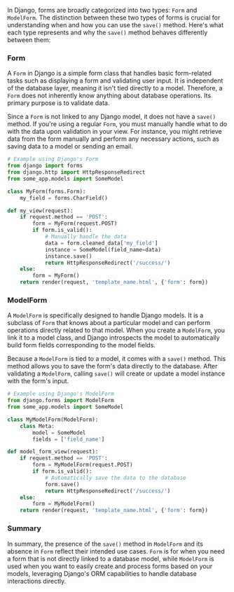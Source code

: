 In Django, forms are broadly categorized into two types: `Form` and `ModelForm`. The distinction between these two types of forms is crucial for understanding when and how you can use the `save()` method. Here's what each type represents and why the `save()` method behaves differently between them:

### Form
A `Form` in Django is a simple form class that handles basic form-related tasks such as displaying a form and validating user input. It is independent of the database layer, meaning it isn't tied directly to a model. Therefore, a `Form` does not inherently know anything about database operations. Its primary purpose is to validate data.

Since a `Form` is not linked to any Django model, it does not have a `save()` method. If you're using a regular `Form`, you must manually handle what to do with the data upon validation in your view. For instance, you might retrieve data from the form manually and perform any necessary actions, such as saving data to a model or sending an email.

```python
# Example using Django's Form
from django import forms
from django.http import HttpResponseRedirect
from some_app.models import SomeModel

class MyForm(forms.Form):
    my_field = forms.CharField()

def my_view(request):
    if request.method == 'POST':
        form = MyForm(request.POST)
        if form.is_valid():
            # Manually handle the data
            data = form.cleaned_data['my_field']
            instance = SomeModel(field_name=data)
            instance.save()
            return HttpResponseRedirect('/success/')
    else:
        form = MyForm()
    return render(request, 'template_name.html', {'form': form})
```

### ModelForm
A `ModelForm` is specifically designed to handle Django models. It is a subclass of `Form` that knows about a particular model and can perform operations directly related to that model. When you create a `ModelForm`, you link it to a model class, and Django introspects the model to automatically build form fields corresponding to the model fields.

Because a `ModelForm` is tied to a model, it comes with a `save()` method. This method allows you to save the form's data directly to the database. After validating a `ModelForm`, calling `save()` will create or update a model instance with the form's input.

```python
# Example using Django's ModelForm
from django.forms import ModelForm
from some_app.models import SomeModel

class MyModelForm(ModelForm):
    class Meta:
        model = SomeModel
        fields = ['field_name']

def model_form_view(request):
    if request.method == 'POST':
        form = MyModelForm(request.POST)
        if form.is_valid():
            # Automatically save the data to the database
            form.save()
            return HttpResponseRedirect('/success/')
    else:
        form = MyModelForm()
    return render(request, 'template_name.html', {'form': form})
```

### Summary
In summary, the presence of the `save()` method in `ModelForm` and its absence in `Form` reflect their intended use cases. `Form` is for when you need a form that is not directly linked to a database model, while `ModelForm` is used when you want to easily create and process forms based on your models, leveraging Django's ORM capabilities to handle database interactions directly.